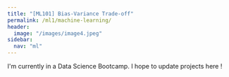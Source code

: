 ```yaml
---
title: "[ML101] Bias-Variance Trade-off"
permalink: /ml1/machine-learning/
header:
  image: "/images/image4.jpeg"
sidebar:
  nav: "ml"
---
```

I'm currently in a Data Science Bootcamp.
I hope to update projects here !
